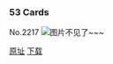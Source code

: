 ### 53 Cards
No.2217
![图片不见了~~~](https://imgs.xkcd.com/comics/53_cards.png)

[原址](https://xkcd.com//2217) [下载](https://imgs.xkcd.com/comics/53_cards.png)


